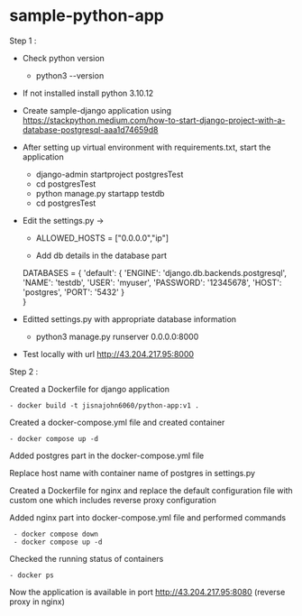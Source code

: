 # sample-python-app

Step 1 :

- Check python version 
	- python3 --version 
- If not installed install python 3.10.12

- Create sample-django application using https://stackpython.medium.com/how-to-start-django-project-with-a-database-postgresql-aaa1d74659d8

- After setting up virtual environment with requirements.txt, start the application

	- django-admin startproject postgresTest
	- cd postgresTest
	- python manage.py startapp testdb
	- cd postgresTest
- Edit the settings.py -> 
	- ALLOWED_HOSTS = ["0.0.0.0","ip"]

	- Add db details in the database part

	DATABASES = {
    	'default': {
        'ENGINE': 'django.db.backends.postgresql',
        'NAME': 'testdb',
        'USER': 'myuser',
        'PASSWORD': '12345678',
        'HOST': 'postgres',
        'PORT': '5432'
   	 }	
	}


- Editted settings.py with appropriate database information

	- python3 manage.py runserver 0.0.0.0:8000
 
- Test locally with url http://43.204.217.95:8000

Step 2 :


Created a Dockerfile for django application

	- docker build -t jisnajohn6060/python-app:v1 .

Created a docker-compose.yml file and created container  

	- docker compose up -d
 
Added postgres part in the docker-compose.yml file

Replace host name with container name of postgres in settings.py

Created a Dockerfile for nginx and replace the default configuration file with custom one which includes reverse proxy configuration

Added nginx part into docker-compose.yml file and performed commands 

	 - docker compose down 
	 - docker compose up -d

Checked the running status of containers

	- docker ps

Now the application is available in port http://43.204.217.95:8080 (reverse proxy in nginx)

